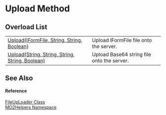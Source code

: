 # Upload Method


## Overload List
<table>
<tr>
<td><a href="37860874-41ef-9165-c1a4-60220df823cd">Upload(IFormFile, String, String, Boolean)</a></td>
<td>Upload IFormFile file onto the server.</td></tr>
<tr>
<td><a href="071d5cf6-d4a7-280b-c891-3c122e5b3b07">Upload(String, String, String, String, Boolean)</a></td>
<td>Upload Base64 string file onto the server.</td></tr>
</table>

## See Also


#### Reference
<a href="b99a23e5-2cc6-3ee6-0213-e2f5ccf72143">FileUpLoader Class</a>  
<a href="bf0167f1-4967-5ff5-f4a0-31ea501661d0">MO2Helpers Namespace</a>  
